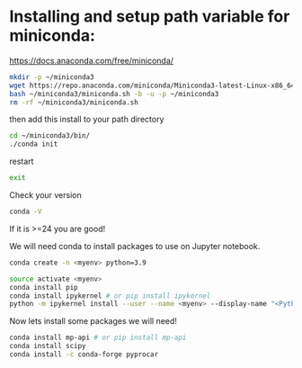 # Installing and setup path variable for miniconda:
https://docs.anaconda.com/free/miniconda/

```Bash
mkdir -p ~/miniconda3
wget https://repo.anaconda.com/miniconda/Miniconda3-latest-Linux-x86_64.sh -O ~/miniconda3/miniconda.sh
bash ~/miniconda3/miniconda.sh -b -u -p ~/miniconda3
rm -rf ~/miniconda3/miniconda.sh
```
then add this install to your path directory

```Bash
cd ~/miniconda3/bin/
./conda init
```

restart 
```Bash
exit
```

Check your version 
```Bash
conda -V
```

If it is >=24 you are good! 



We will need conda to install packages to use on Jupyter notebook.

```Bash
conda create -n <myenv> python=3.9 
```

```Bash
source activate <myenv>
conda install pip
conda install ipykernel # or pip install ipykernel
python -m ipykernel install --user --name <myenv> --display-name "<Python (myenv)>"  
```

Now lets install some packages we will need!

```Bash
conda install mp-api # or pip install mp-api
conda install scipy 
conda install -c conda-forge pyprocar
```
